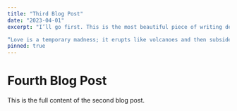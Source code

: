 ```yaml
---
title: "Third Blog Post"
date: "2023-04-01"
excerpt: "I’ll go first. This is the most beautiful piece of writing describing love that I’ve ever come across. I read it time and time again. It’s from Captain Corelli’s Mandolin.

“Love is a temporary madness; it erupts like volcanoes and then subsides. And when it subsides you have to make a decision. You have to work out whether your roots have so entwined together that it is inconceivable that you should ever part. Because this is what love is. Love is not breathlessness, it is not excitement, it is not the promulgation of eternal passion. That is just being in love, which any fool can do. Love itself is what is left over when being in love has burned away, and this is both an art and a fortunate accident. Those that truly love have roots that grow towards each other underground, and when all the pretty blossoms have fallen from their branches, they find that they are one tree and not two.”"
pinned: true
---
```


# Fourth Blog Post

This is the full content of the second blog post.